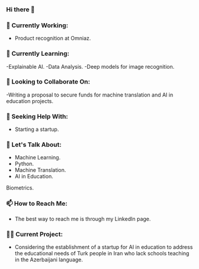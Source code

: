 ### Hi there 👋


### 🔭 Currently Working:
- Product recognition at Omniaz.

### 🌱 Currently Learning:

-Explainable AI.
-Data Analysis.
-Deep models for image recognition.

### 👯 Looking to Collaborate On:
-Writing a proposal to secure funds for machine translation and AI in education projects.

### 🤔 Seeking Help With:
  - Starting a startup.

### 💬 Let's Talk About:

  - Machine Learning.
  - Python.
  - Machine Translation.
  - AI in Education.

Biometrics.

### 📫 How to Reach Me:
  - The best way to reach me is through my LinkedIn page.

### 👨‍🏫 Current Project:
  - Considering the establishment of a startup for AI in education to address the educational needs of Turk people in Iran who lack schools teaching in the Azerbaijani language.


